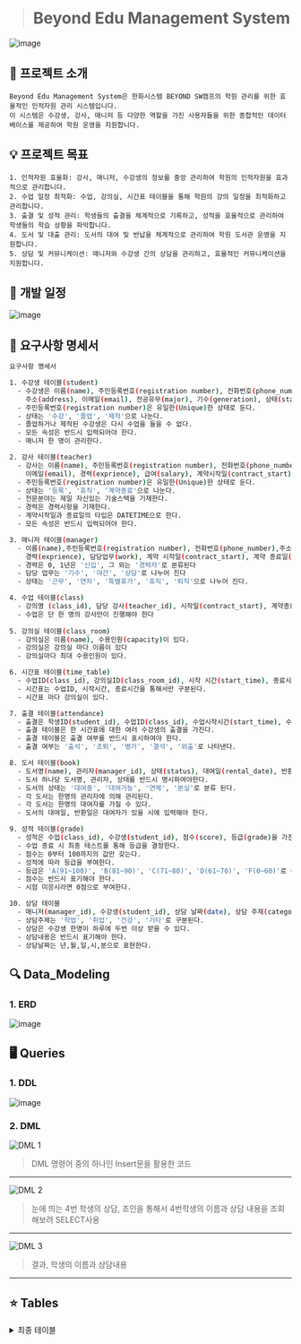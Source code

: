 
> # <center>Beyond Edu Management System</center>



![image](https://velog.velcdn.com/images/dhkdtld37/post/2cf0e364-af22-4f2b-9d37-071213f1eaca/image.PNG)




## 📢 프로젝트 소개
```
Beyond Edu Management System은 한화시스템 BEYOND SW캠프의 학원 관리를 위한 효율적인 인적자원 관리 시스템입니다.
이 시스템은 수강생, 강사, 매니저 등 다양한 역할을 가진 사용자들을 위한 종합적인 데이터베이스를 제공하여 학원 운영을 지원합니다.
```



## 💡 프로젝트 목표
```
1. 인적자원 효율화: 강사, 매니저, 수강생의 정보를 중앙 관리하여 학원의 인적자원을 효과적으로 관리합니다.
2. 수업 일정 최적화: 수업, 강의실, 시간표 테이블을 통해 학원의 강의 일정을 최적화하고 관리합니다.
3. 출결 및 성적 관리: 학생들의 출결을 체계적으로 기록하고, 성적을 효율적으로 관리하여 학생들의 학습 상황을 파악합니다.
4. 도서 및 대출 관리: 도서의 대여 및 반납을 체계적으로 관리하여 학원 도서관 운영을 지원합니다.
5. 상담 및 커뮤니케이션: 매니저와 수강생 간의 상담을 관리하고, 효율적인 커뮤니케이션을 지원합니다.
```



## 📆 개발 일정

![image](https://github.com/qoth-0/BEYOND_SWCAMP_DB_Project/assets/112849147/f89d1e73-ac59-4dc0-8607-c43977db30eb)



## 📝 요구사항 명세서

```sh
요구사항 명세서

1. 수강생 테이블(student)
  - 수강생은 이름(name), 주민등록번호(registration number), 전화번호(phone_number),
    주소(address), 이메일(email), 전공유무(major), 기수(generation), 상태(status), 담당 매니저(manager_id)를 입력 해야한다.
  - 주민등록번호(registration number)은 유일한(Unique)한 상태로 둔다.
  - 상태는 '수강', '졸업', '제적'으로 나눈다.
  - 졸업하거나 제적된 수강생은 다시 수업을 들을 수 없다.
  - 모든 속성은 반드시 입력되어야 한다.
  - 매니저 한 명이 관리한다.

2. 강사 테이블(teacher)
  - 강사는 이름(name), 주민등록번호(registration number), 전화번호(phone_number), 주소(address),
    이메일(email), 경력(exprience), 급여(salary), 계약시작일(contract_start), 계약 종료일(contract_end), 상태(status)를 입력 해야한다.
  - 주민등록번호(registration number)은 유일한(Unique)한 상태로 둔다.
  - 상태는 '등록', '휴직', '계약종료'으로 나눈다.
  - 전문분야는 제일 자신있는 기술스택을 기재한다.
  - 경력은 경력사항을 기재한다.
  - 계약시작일과 종료일의 타입은 DATETIME으로 한다.
  - 모든 속성은 반드시 입력되어야 한다.

3. 매니저 테이블(manager)
  - 이름(name),주민등록번호(registration number), 전화번호(phone_number),주소(address), 이메일(email),
    경력(exprience), 담당업무(work), 계약 시작일(contract_start), 계약 종료일(contract_end), 상태(status)를 가진다.
  - 경력은 0, 1년은 '신입', 그 외는 '경력자'로 분류된다
  - 담당 업무는 '기수', '야간', '상담'로 나누어 진다
  - 상태는 '근무', '연차', '특별휴가', '휴직', '퇴직'으로 나누어 진다.

4. 수업 테이블(class)
  - 강의명 (class_id), 담당 강사(teacher_id), 시작일(contract_start), 계약종료일(contract_end)를 가진다.
  - 수업은 단 한 명의 강사만이 진행해야 한다
        
5. 강의실 테이블(class_room)
  - 강의실은 이름(name), 수용인원(capacity)이 있다.
  - 강의실은 강의실 마다 이름이 있다
  - 강의실마다 최대 수용인원이 있다. 

6. 시간표 테이블(time_table)
  - 수업ID(class_id), 강의실ID(class_room_id), 시작 시간(start_time), 종료시간(end_time)을 가진다.
  - 시간표는 수업ID, 시작시간, 종료시간을 통해서만 구분된다.
  - 시간표 마다 강의실이 있다.

7. 출결 테이블(attendance)
  - 출결은 학생ID(student_id), 수업ID(class_id), 수업시작시간(start_time), 수업종료시간(end_time), 출결상태(status)를 가진다.
  - 출결 테이블은 한 시간표에 대한 여러 수강생의 출결을 가진다.
  - 출결 테이블은 출결 여부를 반드시 표시하여야 한다.
  - 출결 여부는 '출석', '조퇴', '병가', '결석', '외출'로 나타낸다.

8. 도서 테이블(book)
  - 도서명(name), 관리자(manager_id), 상태(status), 대여일(rental_date), 반환일(return_date), 대여자(student_id)를 가진다.
  - 도서 하나당 도서명, 관리자, 상태를 반드시 명시하여야한다.
  - 도서의 상태는 '대여중', '대여가능', '연체', '분실'로 분류 된다.
  - 각 도서는 한명의 관리자에 의해 관리된다.
  - 각 도서는 한명의 대여자를 가질 수 있다.
  - 도서의 대여일, 반환일은 대여자가 있을 시에 입력해야 한다.

9. 성적 테이블(grade)
  - 성적은 수업(class_id), 수강생(student_id), 점수(score), 등급(grade)을 가진다.
  - 수업 종료 시 최종 테스트를 통해 등급을 결정한다.
  - 점수는 0부터 100까지의 값만 갖는다.
  - 성적에 따라 등급을 부여한다.
  - 등급은 'A(91~100)', 'B(81~90)', 'C(71~80)', 'D(61~70)', 'F(0~60)'로 구분된다.
  - 점수는 반드시 표기해야 한다.
  - 시험 미응시라면 0점으로 부여한다.	

10. 상담 테이블
  - 매니저(manager_id), 수강생(student_id), 상담 날짜(date), 상담 주제(category), 상담내용(detail)을 가진다.
  - 상담주제는 '학업', '취업', '건강', '기타'로 구분된다.
  - 상담은 수강생 한명이 하루에 두번 이상 받을 수 있다.
  - 상담내용은 반드시 표기해야 한다.
  - 상담날짜는 년,월,일,시,분으로 표현한다.

```



## 🔍 Data_Modeling

### 1. ERD


![image](https://github.com/qoth-0/BEYOND_SWCAMP_DB_Project/assets/112849147/1fe9e932-75e4-471b-9487-e161b1885f69)



## 🖥️ Queries 

### 1. DDL

![image](https://github.com/qoth-0/BEYOND_SWCAMP_DB_Project/assets/112849147/2b8f6cd2-5f0b-42c2-b4cf-386c6b22931a)





### 2. DML
![DML 1](https://github.com/qoth-0/BEYOND_SWCAMP_DB_Project/assets/62212610/aeb9ff5b-b567-441b-9474-f54768223abd)
> DML 명령어 중의 하나인 Insert문을 활용한 코드
---
![DML 2](https://github.com/qoth-0/BEYOND_SWCAMP_DB_Project/assets/62212610/90ad12e2-1889-4c02-9398-b5b8ed34d4bc)
> 눈에 띄는 4번 학생의 상담, 조인을 통해서 4번학생의 이름과 상담 내용을 조회해보려 SELECT사용
---
![DML 3](https://github.com/qoth-0/BEYOND_SWCAMP_DB_Project/assets/62212610/a4f2bd7f-1c17-4a1d-9ac5-cb78a85532a9)
> 결과, 학생의 이름과 상담내용
---

## ⭐ Tables

<details>
<summary>최종 테이블</summary>
<div markdown="1">
  
#### 매니저 테이블
  
![image](https://github.com/qoth-0/BEYOND_SWCAMP_DB_Project/assets/112849147/a113401d-5e95-4785-8132-fc4d5c465ad2)

#### 수강생 테이블

![image](https://github.com/qoth-0/BEYOND_SWCAMP_DB_Project/assets/112849147/ed1498bc-c6cc-4d88-9609-91f1af1fcbb4)

#### 강사 테이블

![image](https://github.com/qoth-0/BEYOND_SWCAMP_DB_Project/assets/112849147/bf8b48aa-efc5-4729-8360-522d2e3ba1b4)

#### 도서 테이블

![image](https://github.com/qoth-0/BEYOND_SWCAMP_DB_Project/assets/112849147/d96bbd2f-05c1-45a1-b22f-59a453e2f491)

#### 수업 테이블

![image](https://github.com/qoth-0/BEYOND_SWCAMP_DB_Project/assets/112849147/43ff7f77-eb19-447d-9337-60a91be1ad1d)

#### 강의실 테이블

![image](https://github.com/qoth-0/BEYOND_SWCAMP_DB_Project/assets/112849147/3e0a27bc-94ed-4d29-8b8b-573928f2a31b)

#### 시간표 테이블 

![image](https://github.com/qoth-0/BEYOND_SWCAMP_DB_Project/assets/112849147/d039eb1a-f11d-4e7f-87aa-36c97a61fed4)

#### 출석 테이블 

![image](https://github.com/qoth-0/BEYOND_SWCAMP_DB_Project/assets/112849147/990f3f3f-5bc4-4fc5-b00f-f9752e1b98fc)

#### 성적 테이블  

![image](https://github.com/qoth-0/BEYOND_SWCAMP_DB_Project/assets/112849147/942694da-aa8a-44a6-8625-f5ff4325d38b)

#### 상담 테이블

![image](https://github.com/qoth-0/BEYOND_SWCAMP_DB_Project/assets/112849147/8de5ccab-25a4-4bec-8491-0f80936d17e4)


</div>
</details>
